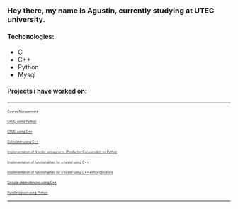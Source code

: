 ### Hey there, my name is Agustin, currently studying at UTEC university.</p>

#### Techonologies:

- C 
- C++
- Python
- Mysql

#### Projects i have worked on:

---
<span style="font-size:0.5em;">[Course Management](https://github.com/DOKG0/Gestion-de-Cursos)</span></p>
<span style="font-size:0.5em;">[CRUD using Python](https://github.com/DOKG0/CRUD-Python)</span></p>
<span style="font-size:0.5em;">[CRUD using C++](https://github.com/DOKG0/CRUD)</span></p>
<span style="font-size:0.5em;">[Calculator using C++](https://github.com/DOKG0/Calculadora)</span></p>
<span style="font-size:0.5em;">[Implementation of N order semaphores (Productor-Consumidor) en Python](https://github.com/DOKG0/Productor-Consumidor)</span></p>
<span style="font-size:0.5em;">[Implementation of functionalities for a hostel using C++](https://github.com/DOKG0/Hostal)</span></p>
<span style="font-size:0.5em;">[Implementation of functionalities for a hostel using C++ with Icollections ](https://github.com/DOKG0/LabPA)</span></p>
<span style="font-size:0.5em;">[Circular dependencies using C++ ](https://github.com/DOKG0/Ejercicio)</span></p>
<span style="font-size:0.5em;">[Parallelization using Python ](https://github.com/DOKG0/Paralelizacion)</span></p>

---

